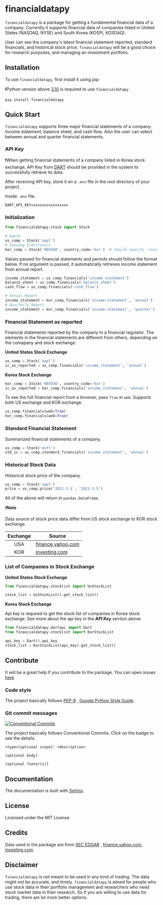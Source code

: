# financialdatapy

`financialdatapy` is a package for getting a fundamental financial data of a company. Currently it supports financial
data of companies listed in United States (NASDAQ, NYSE) and South Korea (KOSPI, KOSDAQ).

User can see the company's latest financial statement reported, standard financials, and historical stock
price. `financialdatapy` will be a good choice for research purposes, and managing an investment portfolio.

## Installation

To use `financialdatapy`, first install it using pip:

❗Python version above [3.10](https://www.python.org/downloads/release/python-3100/) is required to use `financialdatapy`
.

```commandline
pip install financialdatapy
```

## Quick Start

`financialdatapy` supports three major financial statements of a company. Income statement, balance sheet, and cash
flow. Also the user can select between annual and quarter financial statements.

### API Key

❗When getting financial statements of a company listed in Korea stock exchange, API Key
from [DART](https://opendart.fss.or.kr/) should be provided in the system to successfully retrieve its data.

After receiving API key, store it on a `.env` file in the root directory of your project.

Inside `.env` file.

```
DART_API_KEY=xxxxxxxxxxxxxxxx
```

### Initialization

```python
from financialdatapy.stock import Stock

# Apple
us_comp = Stock('aapl')
# Samsung Electronics
kor_comp = Stock('005930', country_code='kor')  # should specify 'country_code' for stock exchange other than US
```

Values passed for financial statements and periods should follow the format below. If no argument is passed, it
automatically retrieves income statement from annual report.

```python
income_statement = us_comp.financials('income_statement')
balance_sheet = us_comp.financials('balance_sheet')
cash_flow = us_comp.financials('cash_flow')

# Annual Report
income_statement = kor_comp.financials('income-statement', 'annual')
# Quarterly Report
income_statement = kor_comp.financials('income-statement', 'quarter')
```

### Financial Statement as reported

Financial statements reported by the company to a financial regulator. The elements in the financial statements are
different from others, depending on the comapany and stock exchange.

**United States Stock Exchange**

```python
us_comp = Stock('aapl')
ic_as_reported = us_comp.financials('income_statement', 'annual')
```

**Korea Stock Exchange**

```python
kor_comp = Stock('005930', country_code='kor')
ic_as_reported = kor_comp.financials('income_statement', 'annual')
```

To see the full financial report from a browser, pass `True` in `web`. Supports both US exchange and KOR exchange.

```python
us_comp.financials(web=True)
kor_comp.financials(web=True)
```

### Standard Financial Statement

Summarized financial statements of a company.

```python
us_comp = Stock('msft')
std_ic = us_comp.standard_financials('income_statement', 'annual')
```

### Historical Stock Data

Historical stock price of the company.

```python
us_comp = Stock('aapl')
price = us_comp.price('2021-1-1', '2021-1-5')
```

All of the above will return in `pandas.DataFrame`.

❗️**Note**

Data source of stock price data differ from US stock exchange to KOR stock exchange.

| Exchange |Source|
|:--------:|------|
|   USA    |[finance.yahoo.com](https://finance.yahoo.com/)|
|   KOR    |[investing.com](https://www.investing.com/)|

### List of Companies in Stock Exchange

**United States Stock Exchange**

```python
from financialdatapy.stocklist import UsStockList

stock_list = UsStockList().get_stock_list()
```

**Korea Stock Exchange**

Api key is required to get the stock list of companies in Korea stock exchange. See more about the api key in the **_API
Key_** section above.

```python
from financialdatapy.dartapi import Dart
from financialdatapy.stocklist import KorStockList

api_key = Dart().api_key
stock_list = KorStockList(api_key).get_stock_list()
```

## Contribute

It will be a great help if you contribute to the package. You can open
issues [here](https://github.com/cho2ji/financialdatapy/issues)

### Code style

The project basically follows [PEP-8](https://www.python.org/dev/peps/pep-0008/>)
, [Google Python Style Guide](https://google.github.io/styleguide/pyguide.html).

### Git commit messages

[![Conventional Commits](https://img.shields.io/badge/Conventional%20Commits-1.0.0-yellow.svg)](https://conventionalcommits.org)

The project basically follows Conventional Commits. Click on the badge to see the details.

```
<type>[optional scope]: <description>

[optional body]

[optional footer(s)]
```

## Documentation

The documentation is built with [Sphinx](https://www.sphinx-doc.org/en/master/index.html).

## License

Licensed under the MIT License

## Credits

Data used in the package are from [SEC EDGAR](https://www.sec.gov/os/accessing-edgar-data)
, [finance.yahoo.com](https://finance.yahoo.com/), [investing.com](https://www.investing.com/).

## Disclaimer

`financialdatapy` is not meant to be used in any kind of trading. The data might not be accurate, and timely.
`financialdatapy` is aimed for people who use stock data in their portfolio management and researchers who need stock
market data in their research. So if you are willing to use data for trading, there are lot more better options.